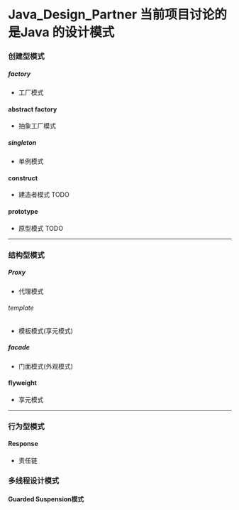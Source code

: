 # Java_Design_Partner 当前项目讨论的是Java 的设计模式
### 创建型模式

##### factory
* 工厂模式
#### abstract factory
* 抽象工厂模式
##### singleton
* 单例模式
#### construct
* 建造者模式 TODO
#### prototype
* 原型模式 TODO

---

### 结构型模式
##### Proxy 
* 代理模式
###### template
* 模板模式(享元模式)
##### facade
* 门面模式(外观模式)
#### flyweight
* 享元模式

---

### 行为型模式
####  Response
* 责任链


### 多线程设计模式

#### Guarded Suspension模式



